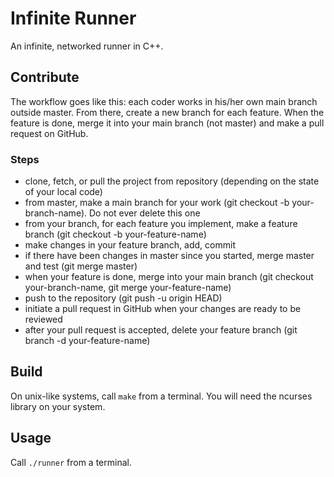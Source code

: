 # Infinite Runner
An infinite, networked runner in C++. 

## Contribute
The workflow goes like this: each coder works in his/her own main branch outside master. From there, create a new branch for each feature. When the feature is done, merge it into your main branch (not master) and make a pull request on GitHub.
### Steps
- clone, fetch, or pull the project from repository (depending on the state of your local code)
- from master, make a main branch for your work (git checkout -b your-branch-name). Do not ever delete this one
- from your branch, for each feature you implement, make a feature branch (git checkout -b your-feature-name)
- make changes in your feature branch, add, commit
- if there have been changes in master since you started, merge master and test (git merge master)
- when your feature is done, merge into your main branch (git checkout your-branch-name, git merge your-feature-name)
- push to the repository (git push -u origin HEAD)
- initiate a pull request in GitHub when your changes are ready to be reviewed
- after your pull request is accepted, delete your feature branch (git branch -d your-feature-name)

## Build
On unix-like systems, call `make` from a terminal. You will need the ncurses library on your system.

## Usage
Call `./runner` from a terminal.
